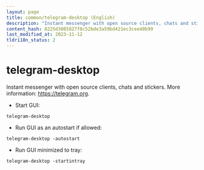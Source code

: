 ```yaml
---
layout: page
title: common/telegram-desktop (English)
description: "Instant messenger with open source clients, chats and stickers."
content_hash: 8225d3085827f8c52bde3a59bd421ec3cee40b99
last_modified_at: 2023-11-12
tldri18n_status: 2
---
```

# telegram-desktop

Instant messenger with open source clients, chats and stickers.
More information: <https://telegram.org>.

- Start GUI:

`telegram-desktop`

- Run GUI as an autostart if allowed:

`telegram-desktop -autostart`

- Run GUI minimized to tray:

`telegram-desktop -startintray`
